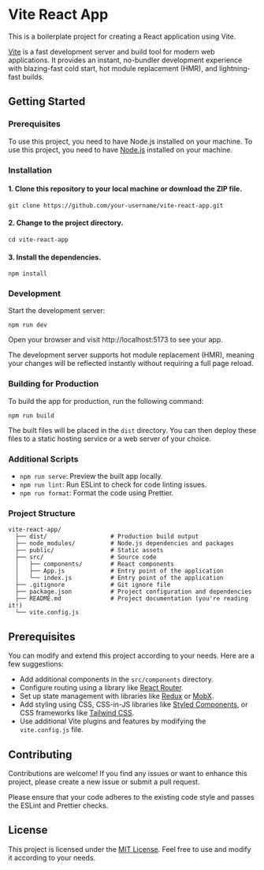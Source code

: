 # Vite React App

This is a boilerplate project for creating a React application using Vite.

[Vite](https://vitejs.dev/) is a fast development server and build tool for modern web applications. It provides an instant, no-bundler development experience with blazing-fast cold start, hot module replacement (HMR), and lightning-fast builds.

## Getting Started

### Prerequisites

To use this project, you need to have Node.js installed on your machine.
To use this project, you need to have [Node.js](https://nodejs.org/en) installed on your machine.

### Installation

#### 1. Clone this repository to your local machine or download the ZIP file.

```
git clone https://github.com/your-username/vite-react-app.git
```

#### 2. Change to the project directory.

```
cd vite-react-app
```

#### 3. Install the dependencies.

```
npm install
```

### Development

Start the development server:

```
npm run dev
```

Open your browser and visit http://localhost:5173 to see your app.

The development server supports hot module replacement (HMR), meaning your changes will be reflected instantly without requiring a full page reload.

### Building for Production

To build the app for production, run the following command:

```
npm run build
```

The built files will be placed in the `dist` directory. You can then deploy these files to a static hosting service or a web server of your choice.

### Additional Scripts

-   `npm run serve`: Preview the built app locally.
-   `npm run lint`: Run ESLint to check for code linting issues.
-   `npm run format`: Format the code using Prettier.

### Project Structure

```
vite-react-app/
  ├── dist/                  # Production build output
  ├── node_modules/          # Node.js dependencies and packages
  ├── public/                # Static assets
  ├── src/                   # Source code
  │   ├── components/        # React components
  │   ├── App.js             # Entry point of the application
  │   └── index.js           # Entry point of the application
  ├── .gitignore             # Git ignore file
  ├── package.json           # Project configuration and dependencies
  ├── README.md              # Project documentation (you're reading it!)
  └── vite.config.js
```

## Prerequisites

You can modify and extend this project according to your needs. Here are a few suggestions:

-   Add additional components in the `src/components` directory.
-   Configure routing using a library like [React Router](https://reactrouter.com/en/main).
-   Set up state management with libraries like [Redux](https://redux.js.org/) or [MobX](https://mobx.js.org/README.html).
-   Add styling using CSS, CSS-in-JS libraries like [Styled Components](https://styled-components.com/), or CSS frameworks like [Tailwind CSS](https://tailwindcss.com/).
-   Use additional Vite plugins and features by modifying the `vite.config.js` file.

## Contributing

Contributions are welcome! If you find any issues or want to enhance this project, please create a new issue or submit a pull request.

Please ensure that your code adheres to the existing code style and passes the ESLint and Prettier checks.

## License

This project is licensed under the [MIT License](https://opensource.org/license/mit/). Feel free to use and modify it according to your needs.
